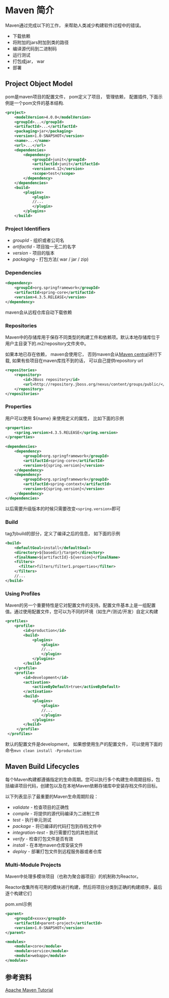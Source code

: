 # Maven 简介

Maven通过完成以下的工作， 来帮助人类减少构建软件过程中的错误。

- 下载依赖
- 将附加的jars附加到类的路径
- 编译源代码到二进制码
- 运行测试
- 打包成jar， war
- 部署



## Project Object Model

pom是maven项目的配置文件， pom定义了项目， 管理依赖， 配置插件, 下面示例是一个pom文件的基本结构.

```xml
<project>
    <modelVersion>4.0.0</modelVersion>
    <groupId>...</groupId>
    <artifactId>...</artifactId>
    <packaging>jar</packaging>
    <version>1.0-SNAPSHOT</version>
    <name>...</name>
    <url>...</url>
    <dependencies>
        <dependency>
            <groupId>junit</groupId>
            <artifactId>junit</artifactId>
            <version>4.12</version>
            <scope>test</scope>
        </dependency>
    </dependencies>
    <build>
        <plugins>
            <plugin>
            //...
            </plugin>
        </plugins>
    </build>

```

### Project Identifiers
- *groupId* - 组织或者公司名
- *artifactId* - 项目独一无二的名字
- *version* - 项目的版本
- *packaging* - 打包方法( war / jar / zip)

### Dependencies
```xml
<dependency>
    <groupId>org.springframework</groupId>
    <artifactId>spring-core</artifactId>
    <version>4.3.5.RELEASE</version>
</dependency>
```

maven会从远程仓库自动下载依赖


### Repositories
Maven中的存储库用于保存不同类型的构建工件和依赖项。默认本地存储库位于用户主目录下的.m2/repository文件夹中。

如果本地已存在依赖， maven会使用它， 否则maven会从[Maven central](https://search.maven.org/classic/#search|ga|1|centra)进行下载, 如果有些项目在maven库找不到的话，
可以自己提供repository url

```xml
<repositories>
    <repository>
        <id>JBoss repository</id>
        <url>http://repository.jboss.org/nexus/content/groups/public/</url>
    </repository>
</repositories>
```

### Properties
用户可以使用 ${name} 来使用定义的属性， 比如下面的示例
```xml
<properties>
    <spring.version>4.3.5.RELEASE</spring.version>
</properties>
 
<dependencies>
    <dependency>
        <groupId>org.springframework</groupId>
        <artifactId>spring-core</artifactId>
        <version>${spring.version}</version>
    </dependency>
    <dependency>
        <groupId>org.springframework</groupId>
        <artifactId>spring-context</artifactId>
        <version>${spring.version}</version>
    </dependency>
</dependencies>
```
以后需要升级版本的时候只需要改变``` <spring.version> ```即可


### Build
tag为build的部分，定义了编译之后的信息， 如下面的示例
```xml
<build>
    <defaultGoal>install</defaultGoal>
    <directory>${basedir}/target</directory>
    <finalName>${artifactId}-${version}</finalName>
    <filters>
      <filter>filters/filter1.properties</filter>
    </filters>
    //...
</build>
```


### Using Profiles
Maven的另一个重要特性是它对配置文件的支持。配置文件基本上是一组配置值。通过使用配置文件，您可以为不同的环境（如生产/测试/开发）自定义构建

```xml
<profiles>
    <profile>
        <id>production</id>
        <build>
            <plugins>
                <plugin>
                //...
                </plugin>
            </plugins>
        </build>
    </profile>
    <profile>
        <id>development</id>
        <activation>
            <activeByDefault>true</activeByDefault>
        </activation>
        <build>
            <plugins>
                <plugin>
                //...
                </plugin>
            </plugins>
        </build>
     </profile>
 </profiles>
```

默认的配置文件是development， 如果想使用生产的配置文件， 可以使用下面的命令```mvn clean install -Pproduction```



## Maven Build Lifecycles
每个Maven构建都遵循指定的生命周期。您可以执行多个构建生命周期目标，包括编译项目代码，创建包以及在本地Maven依赖存储库中安装存档文件的目标。


以下列表显示了最重要的Maven生命周期阶段：

- *validate* - 检查项目的正确性
- *compile* - 将提供的源代码编译为二进制工件
- *test* - 执行单元测试
- *package* - 将已编译的代码打包到存档文件中
- *integration-test* - 执行需要打包的其他测试
- *verify* - 检查打包文件是否有效
- *install* - 在本地maven仓库安装文件
- *deploy* - 部署打包文件到远程服务器或者仓库

### Multi-Module Projects

Maven中处理多模块项目（也称为聚合器项目）的机制称为Reactor。

Reactor收集所有可用的模块进行构建，然后将项目分类到正确的构建顺序，最后逐个构建它们

pom.xml示例

```xml
<parent>
    <groupId>xxxx</groupId>
    <artifactId>parent-project</artifactId>
    <version>1.0-SNAPSHOT</version>
</parent>

<modules>
    <module>core</module>
    <module>service</module>
    <module>webapp</module>
</modules>
```




## 参考资料
[Apache Maven Tutorial](https://www.baeldung.com/maven)

